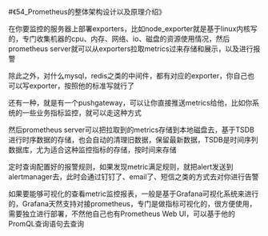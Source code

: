 #《54_Prometheus的整体架构设计以及原理介绍》

在你要监控的服务器上部署exporters，比如node_exporter就是基于linux内核写的，专门收集机器的cpu、内存、网络、io、磁盘的资源使用情况，然后prometheus server就可以从exporters拉取metrics过来存储和展示，以及进行报警

除此之外，对什么mysql，redis之类的中间件，都有对应的exporter，你自己也可以写exporter，按照他的标准写就行了

还有一种，就是有一个pushgateway，可以让你直接推送metrics给他，比如你系统的一些业务指标监控，就可以走这种方式

然后prometheus server可以把拉取到的metrics存储到本地磁盘去，基于TSDB进行时序数据的存储，也会自动的清理旧数据，保留最新数据，TSDB是时间序列数据库，尤为适合这种监控指标的存储，按时间来存储

定时查询配置好的报警规则，如果发现metric满足规则，就把alert发送到alertmanager去，此时会通过钉钉了、email了、短信之类的方式去对你进行告警

如果要能够可视化的查看metric监控报表，一般是基于Grafana可视化系统来进行的，Grafana天然支持对接prometheus，专门是做指标可视化的，很方便使用，需要独立进行部署，不然他自己也有Prometheus Web UI，可以基于他的PromQL查询语句去查询


